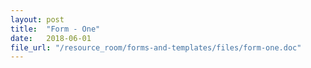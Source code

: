 ```yaml
---
layout: post
title:  "Form - One"
date:   2018-06-01
file_url: "/resource_room/forms-and-templates/files/form-one.doc"
---
```

